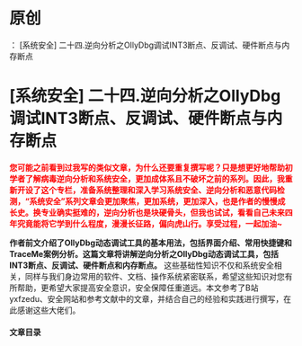 # 原创
：  [系统安全] 二十四.逆向分析之OllyDbg调试INT3断点、反调试、硬件断点与内存断点

# [系统安全] 二十四.逆向分析之OllyDbg调试INT3断点、反调试、硬件断点与内存断点

<font color="red">**您可能之前看到过我写的类似文章，为什么还要重复撰写呢？只是想更好地帮助初学者了解病毒逆向分析和系统安全，更加成体系且不破坏之前的系列。因此，我重新开设了这个专栏，准备系统整理和深入学习系统安全、逆向分析和恶意代码检测，“系统安全”系列文章会更加聚焦，更加系统，更加深入，也是作者的慢慢成长史。换专业确实挺难的，逆向分析也是块硬骨头，但我也试试，看看自己未来四年究竟能将它学到什么程度，漫漫长征路，偏向虎山行。享受过程，一起加油~**</font>

**作者前文介绍了OllyDbg动态调试工具的基本用法，包括界面介绍、常用快捷键和TraceMe案例分析。这篇文章将讲解逆向分析之OllyDbg动态调试工具，包括INT3断点、反调试、硬件断点和内存断点。** 这些基础性知识不仅和系统安全相关，同样与我们身边常用的软件、文档、操作系统紧密联系，希望这些知识对您有所帮助，更希望大家提高安全意识，安全保障任重道远。本文参考了B站yxfzedu、安全网站和参考文献中的文章，并结合自己的经验和实践进行撰写，在此感谢这些大佬们。

#### 文章目录
